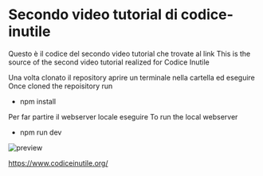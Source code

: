 # Secondo video tutorial di codice-inutile

Questo è il codice del secondo video tutorial che trovate al link
This is the source of the second video tutorial realized for Codice Inutile


Una volta clonato il repository aprire un terminale nella cartella ed eseguire
Once cloned the repoisitory run

* npm install

Per far partire il webserver locale eseguire
To run the local webserver

* npm run dev

![preview](https://i.imgur.com/oY8oKDG.png)

https://www.codiceinutile.org/
